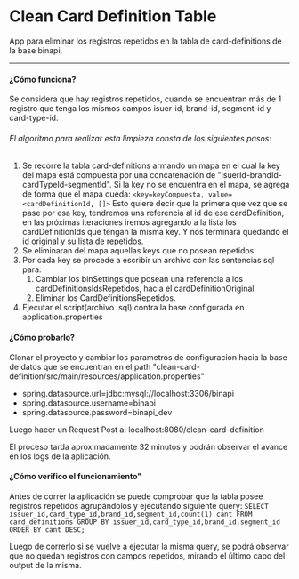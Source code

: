 # Clean Card Definition Table

App para eliminar los registros repetidos en la tabla de card-definitions de la base binapi.


------------

#### ¿Cómo funciona?

Se considera que hay registros repetidos, cuando se encuentran más de 1 registro que tenga los mismos campos isuer-id, brand-id, segment-id y card-type-id.

###### El algoritmo para realizar esta limpieza consta de los siguientes pasos:
1. Se recorre la tabla card-definitions armando un mapa en el cual la key del mapa está compuesta por una concatenación de "isuerId-brandId-cardTypeId-segmentId". Si la key no se encuentra en el mapa, se agrega de forma que el mapa queda:
`<key=keyCompuesta, value= <cardDefinitionId, []>`
Esto quiere decir que la primera que vez que se pase por esa key, tendremos una referencia al id de ese cardDefinition, en las próximas iteraciones iremos agregando a la lista los cardDefinitionIds que tengan la misma key. Y nos terminará quedando el id original y su lista de repetidos.
2. Se eliminaran del mapa aquellas keys que no posean repetidos.
3. Por cada key se procede a escribir un archivo con las sentencias sql para:
	1.  Cambiar los binSettings que posean una referencia a los cardDefinitionsIdsRepetidos, hacia el cardDefinitionOriginal
	2. Eliminar los CardDefinitionsRepetidos.
4. Ejecutar el script(archivo .sql) contra la base configurada en application.properties

#### ¿Cómo probarlo?
Clonar el proyecto y cambiar los parametros de configuracion hacia la base de datos que se encuentran en el path "clean-card-definition/src/main/resources/application.properties"

- spring.datasource.url=jdbc:mysql://localhost:3306/binapi 
- spring.datasource.username=binapi 
- spring.datasource.password=binapi_dev

Luego hacer un Request Post a: localhost:8080/clean-card-definition

El proceso tarda aproximadamente 32 minutos y podrán observar el avance en los logs de la aplicación.


#### ¿Cómo verifico el funcionamiento"

Antes de correr la aplicación se puede comprobar que la tabla posee registros repetidos agrupándolos y ejecutando siguiente query:
`SELECT issuer_id,card_type_id,brand_id,segment_id,count(1) cant FROM card_definitions GROUP BY issuer_id,card_type_id,brand_id,segment_id ORDER BY cant DESC;
`

Luego de correrlo si se vuelve a ejecutar la misma query, se podrá observar que no quedan registros con campos repetidos, mirando el último capo del output de la misma.


